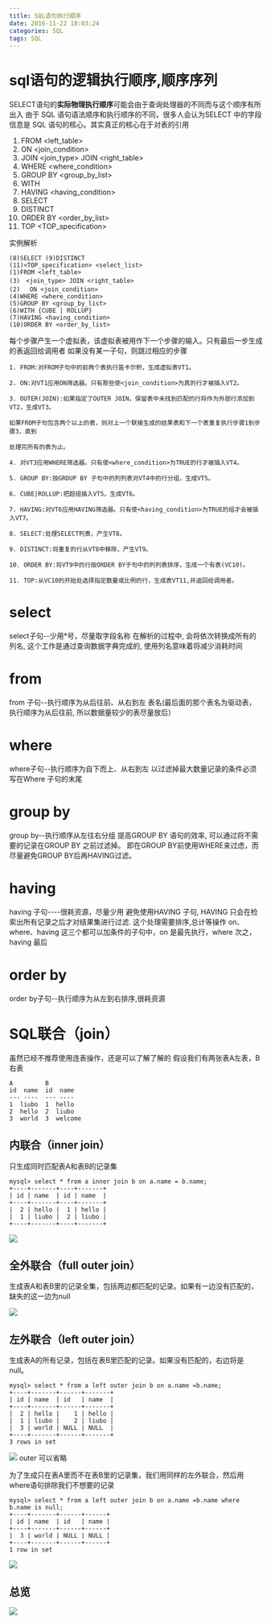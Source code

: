 ```yaml
---
title: SQL语句执行顺序
date: 2016-11-22 18:03:24
categories: SQL
tags: SQL
---
```

# sql语句的逻辑执行顺序,顺序序列
SELECT语句的**实际物理执行顺序**可能会由于查询处理器的不同而与这个顺序有所出入
由于 SQL 语句语法顺序和执行顺序的不同，很多人会认为SELECT 中的字段信息是 SQL 语句的核心。其实真正的核心在于对表的引用


1. FROM <left_table>
2. ON <join_condition>
3. JOIN <join_type> JOIN <right_table>
4. WHERE <where_condition>
5. GROUP BY <group_by_list>
6. WITH <CUBE or WITH ROLLUP>
7. HAVING <having_condition>
8. SELECT
9. DISTINCT
10. ORDER BY <order_by_list>
11. TOP <TOP_specification>

<!--more-->
实例解析
```
(8)SELECT (9)DISTINCT
(11)<TOP_specification> <select_list>
(1)FROM <left_table>
(3)　<join_type> JOIN <right_table>
(2)　 ON <join_condition>
(4)WHERE <where_condition>
(5)GROUP BY <group_by_list>
(6)WITH {CUBE | ROLLUP}
(7)HAVING <having_condition>
(10)ORDER BY <order_by_list>
```
每个步骤产生一个虚拟表，该虚拟表被用作下一个步骤的输入。只有最后一步生成的表返回给调用者
如果没有某一子句，则跳过相应的步骤
```
1. FROM:对FROM子句中的前两个表执行笛卡尔积，生成虚拟表VT1。
 
2. ON:对VT1应用ON筛选器。只有那些使<join_condition>为真的行才被插入VT2。
 
3. OUTER(JOIN):如果指定了OUTER JOIN，保留表中未找到匹配的行将作为外部行添加到VT2，生成VT3。
 
如果FROM子句包含两个以上的表，则对上一个联接生成的结果表和下一个表重复执行步骤1到步骤3，直到
 
处理完所有的表为止。
 
4. 对VT3应用WHERE筛选器。只有使<where_condition>为TRUE的行才被插入VT4。
 
5. GROUP BY:按GROUP BY 子句中的列列表对VT4中的行分组，生成VT5。
 
6. CUBE|ROLLUP:把超组插入VT5，生成VT6。
 
7. HAVING:对VT6应用HAVING筛选器。只有使<having_condition>为TRUE的组才会被插入VT7。
 
8. SELECT:处理SELECT列表，产生VT8。
 
9. DISTINCT:将重复的行从VT8中移除，产生VT9。
 
10. ORDER BY:将VT9中的行按ORDER BY子句中的列列表排序，生成一个有表(VC10)。
 
11. TOP:从VC10的开始处选择指定数量或比例的行，生成表VT11,并返回给调用者。
```


# select
select子句--少用*号，尽量取字段名称
在解析的过程中, 会将依次转换成所有的列名, 这个工作是通过查询数据字典完成的, 使用列名意味着将减少消耗时间

# from
from 子句--执行顺序为从后往前、从右到左
表名(最后面的那个表名为驱动表，执行顺序为从后往前, 所以数据量较少的表尽量放后）


# where
where子句--执行顺序为自下而上、从右到左
以过滤掉最大数量记录的条件必须写在Where 子句的末尾

# group by
group by--执行顺序从左往右分组
提高GROUP BY 语句的效率, 可以通过将不需要的记录在GROUP BY 之前过滤掉。
即在GROUP BY前使用WHERE来过虑，而尽量避免GROUP BY后再HAVING过滤。

# having
having 子句----很耗资源，尽量少用
避免使用HAVING 子句, HAVING 只会在检索出所有记录之后才对结果集进行过滤. 这个处理需要排序,总计等操作
on、where、having 这三个都可以加条件的子句中，on 是最先执行，where 次之，having 最后

# order by
order by子句--执行顺序为从左到右排序,很耗资源


# SQL联合（join）
虽然已经不推荐使用连表操作，还是可以了解了解的
假设我们有两张表A左表，B右表
```
A         B
id  name  id  name
--- ----  --- ----
1  liubo  1  hello
2  hello  2  liubo
3  world  3  welcome
```
## 内联合（inner join）
只生成同时匹配表A和表B的记录集
```
mysql> select * from a inner join b on a.name = b.name;
+----+-------+----+-------+
| id | name  | id | name  |
+----+-------+----+-------+
|  2 | hello |  1 | hello |
|  1 | liubo |  2 | liubo |
+----+-------+----+-------+
```
![](http://ww1.sinaimg.cn/mw690/69045600gw1fa0vr8cyl4j20dy0953yd.jpg)

## 全外联合（full outer join）
生成表A和表B里的记录全集，包括两边都匹配的记录。如果有一边没有匹配的，缺失的这一边为null

![](http://ww3.sinaimg.cn/mw690/69045600gw1fa0vr7ngq5j20dy095mwz.jpg)

## 左外联合（left outer join）
生成表A的所有记录，包括在表B里匹配的记录。如果没有匹配的，右边将是null。
```
mysql> select * from a left outer join b on a.name =b.name;
+----+-------+------+-------+
| id | name  | id   | name  |
+----+-------+------+-------+
|  2 | hello |    1 | hello |
|  1 | liubo |    2 | liubo |
|  3 | world | NULL | NULL  |
+----+-------+------+-------+
3 rows in set
```
![](http://ww3.sinaimg.cn/mw690/69045600gw1fa0vr96iojj20dy095wec.jpg)
outer 可以省略

为了生成只在表A里而不在表B里的记录集，我们用同样的左外联合，然后用where语句排除我们不想要的记录
```
mysql> select * from a left outer join b on a.name =b.name where b.name is null;
+----+-------+------+------+
| id | name  | id   | name |
+----+-------+------+------+
|  3 | world | NULL | NULL |
+----+-------+------+------+
1 row in set
```
![](http://ww4.sinaimg.cn/mw690/69045600gw1fa0vrb4l8sj20dy095dfp.jpg)

## 总览
![](http://ww2.sinaimg.cn/mw690/69045600gw1fa0vr9w8gzj20qu0l4dic.jpg)



